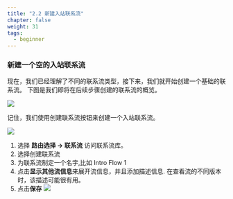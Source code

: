 ```yaml
---
title: "2.2 新建入站联系流"
chapter: false
weight: 31
tags:
  - beginner
---
```


### 新建一个空的入站联系流
现在，我们已经理解了不同的联系流类型，接下来，我们就开始创建一个基础的联系流。
下图是我们即将在后续步骤创建的联系流的概览。

![](/images/1.2.ContactFlow/SampleContactFlow.png)

记住，我们使用创建联系流按钮来创建一个入站联系流。

![](/images/1.2.ContactFlow/BeginCreateContactFlow.png)

1. 选择 **路由选择 -> 联系流** 访问联系流库。
2. 选择创建联系流
3. 为联系流制定一个名字,比如 Intro Flow 1
4. 点击**显示其他流信息**来展开流信息，并且添加描述信息. 在查看流的不同版本时，该描述可能很有用。
6. 点击**保存**
![](/images/1.2.ContactFlow/CreateContactFlow.png)
